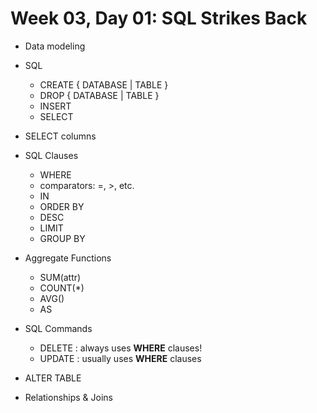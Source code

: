 # Week 03, Day 01: SQL Strikes Back

* Data modeling

* SQL
   * CREATE { DATABASE | TABLE }
   * DROP { DATABASE | TABLE }
   * INSERT
   * SELECT

* SELECT columns

* SQL Clauses
  * WHERE
  * comparators: =, >, etc.
  * IN
  * ORDER BY
  * DESC
  * LIMIT
  * GROUP BY

* Aggregate Functions
  * SUM(attr)
  * COUNT(*)
  * AVG()
  * AS

* SQL Commands

  * DELETE : always uses **WHERE** clauses!
  * UPDATE : usually uses **WHERE** clauses

* ALTER TABLE

* Relationships & Joins